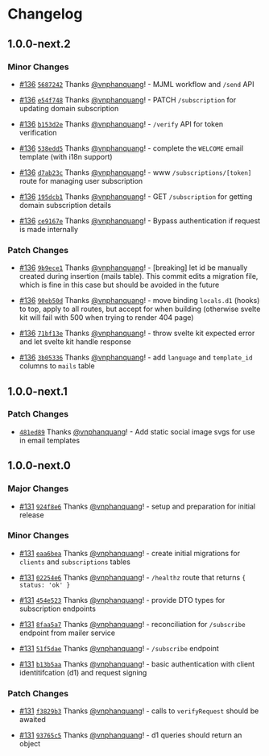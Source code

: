 # Changelog

## 1.0.0-next.2

### Minor Changes

- [#136](https://github.com/sveltevietnam/sveltevietnam.dev/pull/136) [`5687242`](https://github.com/sveltevietnam/sveltevietnam.dev/commit/5687242d589f4eede3323ac20f0fea3d51012b07) Thanks [@vnphanquang](https://github.com/vnphanquang)! - MJML workflow and `/send` API

- [#136](https://github.com/sveltevietnam/sveltevietnam.dev/pull/136) [`e54f748`](https://github.com/sveltevietnam/sveltevietnam.dev/commit/e54f74895f2ef20f7a1b02bffd7b630f6ec67f75) Thanks [@vnphanquang](https://github.com/vnphanquang)! - PATCH `/subscription` for updating domain subscription

- [#136](https://github.com/sveltevietnam/sveltevietnam.dev/pull/136) [`b153d2e`](https://github.com/sveltevietnam/sveltevietnam.dev/commit/b153d2e81166d5eca1728e5500a7bc8e8273027f) Thanks [@vnphanquang](https://github.com/vnphanquang)! - `/verify` API for token verification

- [#136](https://github.com/sveltevietnam/sveltevietnam.dev/pull/136) [`538edd5`](https://github.com/sveltevietnam/sveltevietnam.dev/commit/538edd510052dc72ff6ab9d8267091b783bd3b37) Thanks [@vnphanquang](https://github.com/vnphanquang)! - complete the `WELCOME` email template (with i18n support)

- [#136](https://github.com/sveltevietnam/sveltevietnam.dev/pull/136) [`d7ab23c`](https://github.com/sveltevietnam/sveltevietnam.dev/commit/d7ab23ca524c6562ab23e3021a28c4e39981f640) Thanks [@vnphanquang](https://github.com/vnphanquang)! - www `/subscriptions/[token]` route for managing user subscription

- [#136](https://github.com/sveltevietnam/sveltevietnam.dev/pull/136) [`195dcb1`](https://github.com/sveltevietnam/sveltevietnam.dev/commit/195dcb14f157313f1edb4d6d16c23307dd189e78) Thanks [@vnphanquang](https://github.com/vnphanquang)! - GET `/subscription` for getting domain subscription details

- [#136](https://github.com/sveltevietnam/sveltevietnam.dev/pull/136) [`ce9167e`](https://github.com/sveltevietnam/sveltevietnam.dev/commit/ce9167e9acbac20161ef835e0e575956bfe5b6cd) Thanks [@vnphanquang](https://github.com/vnphanquang)! - Bypass authentication if request is made internally

### Patch Changes

- [#136](https://github.com/sveltevietnam/sveltevietnam.dev/pull/136) [`9b9ece1`](https://github.com/sveltevietnam/sveltevietnam.dev/commit/9b9ece173c5aced2c35b93ffe3c97ca80a82316f) Thanks [@vnphanquang](https://github.com/vnphanquang)! - [breaking] let id be manually created during insertion (mails table). This commit edits a migration file, which is fine in this case but should be avoided in the future

- [#136](https://github.com/sveltevietnam/sveltevietnam.dev/pull/136) [`90eb50d`](https://github.com/sveltevietnam/sveltevietnam.dev/commit/90eb50db1c3004f7bc7acec1aafc33d92062c96c) Thanks [@vnphanquang](https://github.com/vnphanquang)! - move binding `locals.d1` (hooks) to top, apply to all routes, but accept for when building (otherwise svelte kit will fail with 500 when trying to render 404 page)

- [#136](https://github.com/sveltevietnam/sveltevietnam.dev/pull/136) [`71bf13e`](https://github.com/sveltevietnam/sveltevietnam.dev/commit/71bf13e2659d10417026c0c5569d814e267f4af0) Thanks [@vnphanquang](https://github.com/vnphanquang)! - throw svelte kit expected error and let svelte kit handle response

- [#136](https://github.com/sveltevietnam/sveltevietnam.dev/pull/136) [`3b05336`](https://github.com/sveltevietnam/sveltevietnam.dev/commit/3b05336a477ee4232014399b3b174a3f8f526628) Thanks [@vnphanquang](https://github.com/vnphanquang)! - add `language` and `template_id` columns to `mails` table

## 1.0.0-next.1

### Patch Changes

- [`481ed89`](https://github.com/sveltevietnam/sveltevietnam.dev/commit/481ed898c6e35c8c999464d9569be0429d1ba847) Thanks [@vnphanquang](https://github.com/vnphanquang)! - Add static social image svgs for use in email templates

## 1.0.0-next.0

### Major Changes

- [#131](https://github.com/sveltevietnam/sveltevietnam.dev/pull/131) [`924f8e6`](https://github.com/sveltevietnam/sveltevietnam.dev/commit/924f8e6bca243509de4da3c55f4924426f04f117) Thanks [@vnphanquang](https://github.com/vnphanquang)! - setup and preparation for initial release

### Minor Changes

- [#131](https://github.com/sveltevietnam/sveltevietnam.dev/pull/131) [`eaa6bea`](https://github.com/sveltevietnam/sveltevietnam.dev/commit/eaa6beabba84ad0703cd6ceb9dae7cca32e997b0) Thanks [@vnphanquang](https://github.com/vnphanquang)! - create initial migrations for `clients` and `subscriptions` tables

- [#131](https://github.com/sveltevietnam/sveltevietnam.dev/pull/131) [`02254e6`](https://github.com/sveltevietnam/sveltevietnam.dev/commit/02254e60ac7637f519a1b05e87ced064b21479c5) Thanks [@vnphanquang](https://github.com/vnphanquang)! - `/healthz` route that returns `{ status: 'ok' }`

- [#131](https://github.com/sveltevietnam/sveltevietnam.dev/pull/131) [`454e523`](https://github.com/sveltevietnam/sveltevietnam.dev/commit/454e5238b5f915ed14c8b7d86d41b3910b6f09dd) Thanks [@vnphanquang](https://github.com/vnphanquang)! - provide DTO types for subscription endpoints

- [#131](https://github.com/sveltevietnam/sveltevietnam.dev/pull/131) [`8faa5a7`](https://github.com/sveltevietnam/sveltevietnam.dev/commit/8faa5a723fc56eb9ebf84d8f53e1918ea626fd70) Thanks [@vnphanquang](https://github.com/vnphanquang)! - reconciliation for `/subscribe` endpoint from mailer service

- [#131](https://github.com/sveltevietnam/sveltevietnam.dev/pull/131) [`51f5dae`](https://github.com/sveltevietnam/sveltevietnam.dev/commit/51f5daec9d14ee05b6272ea4f659c8621f3c9566) Thanks [@vnphanquang](https://github.com/vnphanquang)! - `/subscribe` endpoint

- [#131](https://github.com/sveltevietnam/sveltevietnam.dev/pull/131) [`b13b5aa`](https://github.com/sveltevietnam/sveltevietnam.dev/commit/b13b5aa3f910c11ab534b9856b57f2bf16204c04) Thanks [@vnphanquang](https://github.com/vnphanquang)! - basic authentication with client identitifcation (d1) and request signing

### Patch Changes

- [#131](https://github.com/sveltevietnam/sveltevietnam.dev/pull/131) [`f3829b3`](https://github.com/sveltevietnam/sveltevietnam.dev/commit/f3829b30f1ac069291f42869fa74f59b5b684ca6) Thanks [@vnphanquang](https://github.com/vnphanquang)! - calls to `verifyRequest` should be awaited

- [#131](https://github.com/sveltevietnam/sveltevietnam.dev/pull/131) [`93765c5`](https://github.com/sveltevietnam/sveltevietnam.dev/commit/93765c50adb73934090b6d94817965c1e9477123) Thanks [@vnphanquang](https://github.com/vnphanquang)! - d1 queries should return an object
